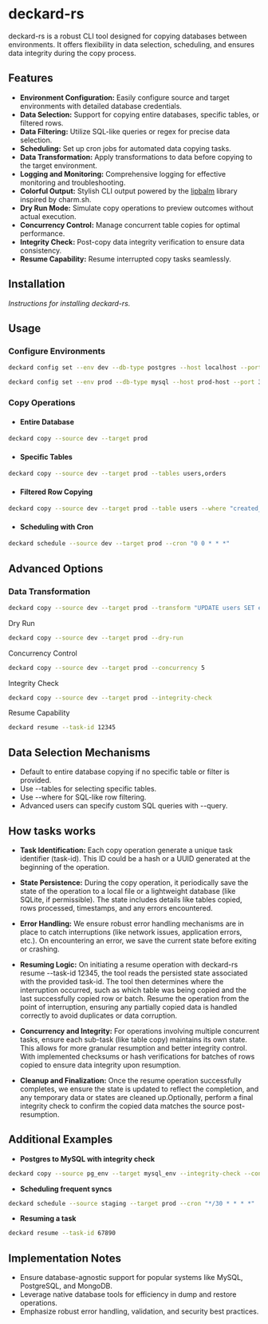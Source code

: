 # deckard-rs

deckard-rs is a robust CLI tool designed for copying databases between environments. It offers flexibility in data selection, scheduling, and ensures data integrity during the copy process.

## Features

- **Environment Configuration:** Easily configure source and target environments with detailed database credentials.
- **Data Selection:** Support for copying entire databases, specific tables, or filtered rows.
- **Data Filtering:** Utilize SQL-like queries or regex for precise data selection.
- **Scheduling:** Set up cron jobs for automated data copying tasks.
- **Data Transformation:** Apply transformations to data before copying to the target environment.
- **Logging and Monitoring:** Comprehensive logging for effective monitoring and troubleshooting.
- **Colorful Output:** Stylish CLI output powered by the [lipbalm](https://crates.io/crates/lipbalm) library inspired by charm.sh.
- **Dry Run Mode:** Simulate copy operations to preview outcomes without actual execution.
- **Concurrency Control:** Manage concurrent table copies for optimal performance.
- **Integrity Check:** Post-copy data integrity verification to ensure data consistency.
- **Resume Capability:** Resume interrupted copy tasks seamlessly.

## Installation
*Instructions for installing deckard-rs.*

## Usage
### Configure Environments
```bash
deckard config set --env dev --db-type postgres --host localhost --port 5432 --user dev_user --password dev_pass

deckard config set --env prod --db-type mysql --host prod-host --port 3306 --user prod_user --password prod_pass
```

### Copy Operations
- #### Entire Database

```bash
deckard copy --source dev --target prod
```

- #### Specific Tables

```bash
deckard copy --source dev --target prod --tables users,orders
```

- #### Filtered Row Copying

```bash
deckard copy --source dev --target prod --table users --where "created_at > '2023-01-01'"
```

- #### Scheduling with Cron

```bash
deckard schedule --source dev --target prod --cron "0 0 * * *"
```

## Advanced Options
### Data Transformation

```bash
deckard copy --source dev --target prod --transform "UPDATE users SET email = CONCAT('dev_', email)"
```

Dry Run

```bash
deckard copy --source dev --target prod --dry-run
```

Concurrency Control

```bash
deckard copy --source dev --target prod --concurrency 5
```

Integrity Check

```bash
deckard copy --source dev --target prod --integrity-check
```

Resume Capability

```bash
deckard resume --task-id 12345
```

## Data Selection Mechanisms

- Default to entire database copying if no specific table or filter is provided.
- Use --tables for selecting specific tables.
- Use --where for SQL-like row filtering.
- Advanced users can specify custom SQL queries with --query.

## How tasks works

- **Task Identification:** Each copy operation generate a unique task identifier (task-id). This ID could be a hash or a UUID generated at the beginning of the operation.

- **State Persistence:** During the copy operation, it periodically save the state of the operation to a local file or a lightweight database (like SQLite, if permissible). The state includes details like tables copied, rows processed, timestamps, and any errors encountered.

- **Error Handling:** We ensure robust error handling mechanisms are in place to catch interruptions (like network issues, application errors, etc.). On encountering an error, we save the current state before exiting or crashing.

- **Resuming Logic:** On initiating a resume operation with deckard-rs resume --task-id 12345, the tool reads the persisted state associated with the provided task-id.
The tool then determines where the interruption occurred, such as which table was being copied and the last successfully copied row or batch.
Resume the operation from the point of interruption, ensuring any partially copied data is handled correctly to avoid duplicates or data corruption.

- **Concurrency and Integrity:** For operations involving multiple concurrent tasks, ensure each sub-task (like table copy) maintains its own state. This allows for more granular resumption and better integrity control. With implemented checksums or hash verifications for batches of rows copied to ensure data integrity upon resumption.

- **Cleanup and Finalization:** Once the resume operation successfully completes, we ensure the state is updated to reflect the completion, and any temporary data or states are cleaned up.Optionally, perform a final integrity check to confirm the copied data matches the source post-resumption.

## Additional Examples

- **Postgres to MySQL with integrity check**

```bash
deckard copy --source pg_env --target mysql_env --integrity-check --concurrency 4
```

- **Scheduling frequent syncs**

```bash
deckard schedule --source staging --target prod --cron "*/30 * * * *"
```

- **Resuming a task**

```bash
deckard resume --task-id 67890
```

## Implementation Notes
- Ensure database-agnostic support for popular systems like MySQL, PostgreSQL, and MongoDB.
- Leverage native database tools for efficiency in dump and restore operations.
- Emphasize robust error handling, validation, and security best practices.
